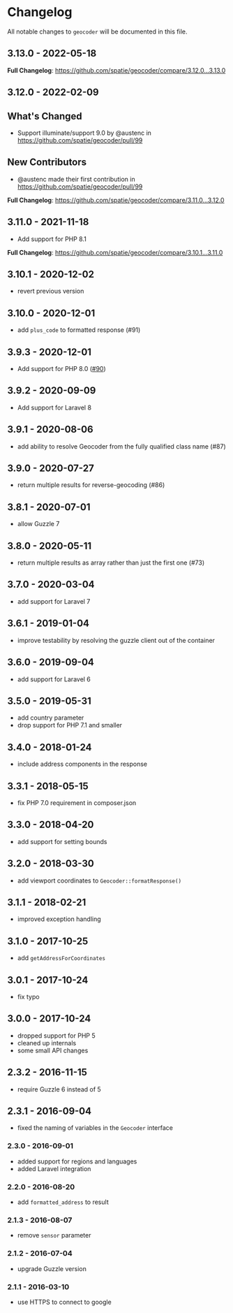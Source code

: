 # Changelog

All notable changes to `geocoder` will be documented in this file.

## 3.13.0 - 2022-05-18

**Full Changelog**: https://github.com/spatie/geocoder/compare/3.12.0...3.13.0

## 3.12.0 - 2022-02-09

## What's Changed

- Support illuminate/support 9.0 by @austenc in https://github.com/spatie/geocoder/pull/99

## New Contributors

- @austenc made their first contribution in https://github.com/spatie/geocoder/pull/99

**Full Changelog**: https://github.com/spatie/geocoder/compare/3.11.0...3.12.0

## 3.11.0 - 2021-11-18

- Add support for PHP 8.1

**Full Changelog**: https://github.com/spatie/geocoder/compare/3.10.1...3.11.0

## 3.10.1 - 2020-12-02

- revert previous version

## 3.10.0 - 2020-12-01

- add `plus_code` to formatted response (#91)

## 3.9.3 - 2020-12-01

- Add support for PHP 8.0 ([#90](https://github.com/spatie/geocoder/pull/90))

## 3.9.2 - 2020-09-09

- Add support for Laravel 8

## 3.9.1 - 2020-08-06

- add ability to resolve Geocoder from the fully qualified class name (#87)

## 3.9.0 - 2020-07-27

- return multiple results for reverse-geocoding (#86)

## 3.8.1 - 2020-07-01

- allow Guzzle 7

## 3.8.0 - 2020-05-11

- return multiple results as array rather than just the first one (#73)

## 3.7.0 - 2020-03-04

- add support for Laravel 7

## 3.6.1 - 2019-01-04

- improve testability by resolving the guzzle client out of the container

## 3.6.0 - 2019-09-04

- add support for Laravel 6

## 3.5.0 - 2019-05-31

- add country parameter
- drop support for PHP 7.1 and smaller

## 3.4.0 - 2018-01-24

- include address components in the response

## 3.3.1 - 2018-05-15

- fix PHP 7.0 requirement in composer.json

## 3.3.0 - 2018-04-20

- add support for setting bounds

## 3.2.0 - 2018-03-30

- add viewport coordinates to `Geocoder::formatResponse()`

## 3.1.1 - 2018-02-21

- improved exception handling

## 3.1.0 - 2017-10-25

- add `getAddressForCoordinates`

## 3.0.1 - 2017-10-24

- fix typo

## 3.0.0 - 2017-10-24

- dropped support for PHP 5
- cleaned up internals
- some small API changes

## 2.3.2 - 2016-11-15

- require Guzzle 6 instead of 5

## 2.3.1 - 2016-09-04

- fixed the naming of variables in the `Geocoder` interface

### 2.3.0 - 2016-09-01

- added support for regions and languages
- added Laravel integration

### 2.2.0 - 2016-08-20

- add `formatted_address` to result

### 2.1.3 - 2016-08-07

- remove `sensor` parameter

### 2.1.2 - 2016-07-04

- upgrade Guzzle version

### 2.1.1 - 2016-03-10

- use HTTPS to connect to google
